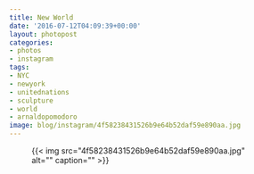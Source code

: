 ```yaml
---
title: New World
date: '2016-07-12T04:09:39+00:00'
layout: photopost
categories:
- photos
- instagram
tags:
- NYC
- newyork
- unitednations
- sculpture
- world
- arnaldopomodoro
image: blog/instagram/4f58238431526b9e64b52daf59e890aa.jpg
---
```


<figure class="photo photo--square">
  {{< img src="4f58238431526b9e64b52daf59e890aa.jpg" alt="" caption="" >}}

</figure>



